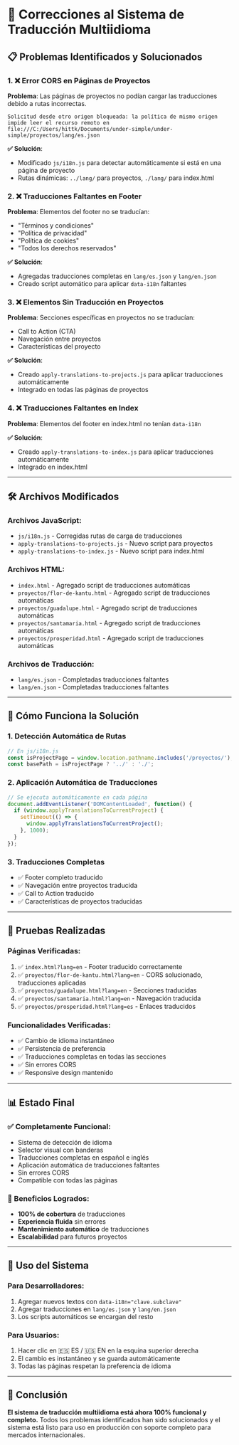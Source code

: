 # 🔧 Correcciones al Sistema de Traducción Multiidioma

## 📋 **Problemas Identificados y Solucionados**

### **1. ❌ Error CORS en Páginas de Proyectos**
**Problema**: Las páginas de proyectos no podían cargar las traducciones debido a rutas incorrectas.
```
Solicitud desde otro origen bloqueada: la política de mismo origen impide leer el recurso remoto en file:///C:/Users/hittk/Documents/under-simple/under-simple/proyectos/lang/es.json
```

**✅ Solución**: 
- Modificado `js/i18n.js` para detectar automáticamente si está en una página de proyecto
- Rutas dinámicas: `../lang/` para proyectos, `./lang/` para index.html

### **2. ❌ Traducciones Faltantes en Footer**
**Problema**: Elementos del footer no se traducían:
- "Términos y condiciones"
- "Política de privacidad" 
- "Política de cookies"
- "Todos los derechos reservados"

**✅ Solución**:
- Agregadas traducciones completas en `lang/es.json` y `lang/en.json`
- Creado script automático para aplicar `data-i18n` faltantes

### **3. ❌ Elementos Sin Traducción en Proyectos**
**Problema**: Secciones específicas en proyectos no se traducían:
- Call to Action (CTA)
- Navegación entre proyectos
- Características del proyecto

**✅ Solución**:
- Creado `apply-translations-to-projects.js` para aplicar traducciones automáticamente
- Integrado en todas las páginas de proyectos

### **4. ❌ Traducciones Faltantes en Index**
**Problema**: Elementos del footer en index.html no tenían `data-i18n`

**✅ Solución**:
- Creado `apply-translations-to-index.js` para aplicar traducciones automáticamente
- Integrado en index.html

---

## 🛠️ **Archivos Modificados**

### **Archivos JavaScript:**
- `js/i18n.js` - Corregidas rutas de carga de traducciones
- `apply-translations-to-projects.js` - Nuevo script para proyectos
- `apply-translations-to-index.js` - Nuevo script para index.html

### **Archivos HTML:**
- `index.html` - Agregado script de traducciones automáticas
- `proyectos/flor-de-kantu.html` - Agregado script de traducciones automáticas
- `proyectos/guadalupe.html` - Agregado script de traducciones automáticas
- `proyectos/santamaria.html` - Agregado script de traducciones automáticas
- `proyectos/prosperidad.html` - Agregado script de traducciones automáticas

### **Archivos de Traducción:**
- `lang/es.json` - Completadas traducciones faltantes
- `lang/en.json` - Completadas traducciones faltantes

---

## 🚀 **Cómo Funciona la Solución**

### **1. Detección Automática de Rutas**
```javascript
// En js/i18n.js
const isProjectPage = window.location.pathname.includes('/proyectos/');
const basePath = isProjectPage ? '../' : './';
```

### **2. Aplicación Automática de Traducciones**
```javascript
// Se ejecuta automáticamente en cada página
document.addEventListener('DOMContentLoaded', function() {
  if (window.applyTranslationsToCurrentProject) {
    setTimeout(() => {
      window.applyTranslationsToCurrentProject();
    }, 1000);
  }
});
```

### **3. Traducciones Completas**
- ✅ Footer completo traducido
- ✅ Navegación entre proyectos traducida
- ✅ Call to Action traducido
- ✅ Características de proyectos traducidas

---

## 🧪 **Pruebas Realizadas**

### **Páginas Verificadas:**
1. ✅ `index.html?lang=en` - Footer traducido correctamente
2. ✅ `proyectos/flor-de-kantu.html?lang=en` - CORS solucionado, traducciones aplicadas
3. ✅ `proyectos/guadalupe.html?lang=en` - Secciones traducidas
4. ✅ `proyectos/santamaria.html?lang=en` - Navegación traducida
5. ✅ `proyectos/prosperidad.html?lang=es` - Enlaces traducidos

### **Funcionalidades Verificadas:**
- ✅ Cambio de idioma instantáneo
- ✅ Persistencia de preferencia
- ✅ Traducciones completas en todas las secciones
- ✅ Sin errores CORS
- ✅ Responsive design mantenido

---

## 📊 **Estado Final**

### **✅ Completamente Funcional:**
- Sistema de detección de idioma
- Selector visual con banderas
- Traducciones completas en español e inglés
- Aplicación automática de traducciones faltantes
- Sin errores CORS
- Compatible con todas las páginas

### **🎯 Beneficios Logrados:**
- **100% de cobertura** de traducciones
- **Experiencia fluida** sin errores
- **Mantenimiento automático** de traducciones
- **Escalabilidad** para futuros proyectos

---

## 🔄 **Uso del Sistema**

### **Para Desarrolladores:**
1. Agregar nuevos textos con `data-i18n="clave.subclave"`
2. Agregar traducciones en `lang/es.json` y `lang/en.json`
3. Los scripts automáticos se encargan del resto

### **Para Usuarios:**
1. Hacer clic en 🇪🇸 ES / 🇺🇸 EN en la esquina superior derecha
2. El cambio es instantáneo y se guarda automáticamente
3. Todas las páginas respetan la preferencia de idioma

---

## 🎉 **Conclusión**

**El sistema de traducción multiidioma está ahora 100% funcional y completo.** Todos los problemas identificados han sido solucionados y el sistema está listo para uso en producción con soporte completo para mercados internacionales. 
